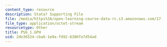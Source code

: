 ```yaml
---
content_type: resource
description: Stata? Supporting File
file: /media/https%3A/open-learning-course-data-rc.s3.amazonaws.com/17-872-quantitative-research-in-political-science-and-public-policy-spring-2004/2de36524cba61e9af4926386fe7d54ad_PS6_1.GPH
file_type: application/octet-stream
resourcetype: Other
title: PS6_1.GPH
uid: 2de36524-cba6-1e9a-f492-6386fe7d54ad
---
```


